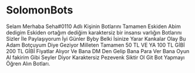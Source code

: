 # SolomonBots
Selam Merhaba Seha#0110  Adlı Kişinin Botlarını Tamamen Eskiden Abim dedigim Eskiden ortağım dediğim karaktersiz bir insansı varlığın Botlarını Sizler İle Paylaşıyorum İyi Günler Byby Belki İsinize Yarar Kankalar Olay Bu Adam Botçuyum Diye Geziyor Milleten Tamamen 50 TL VE YA 100 TL GİBİ 200 TL GİBİ Fiyatlar Alıyor Ve Bana DM Den Gelip Bana Para Ver Bana Oyun Al fakirim Gibi Seyler Diyor Karaktersiz Pezevenk Siktir Ol Git Bot Yapmayı Öğren Alın Botları.
